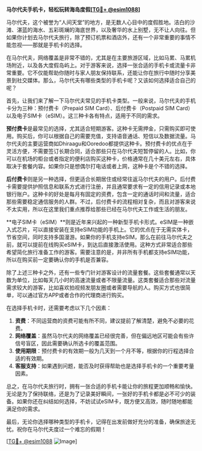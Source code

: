 **马尔代夫手机卡，轻松玩转海岛度假[[TG💪+ @esim1088](https://t.me/s/esim1088)]**

马尔代夫，这个被誉为“人间天堂”的地方，是无数人心目中的度假胜地。洁白的沙滩、湛蓝的海水、五彩斑斓的海底世界，以及奢华的水上别墅，无不让人向往。但如果你计划去马尔代夫旅行，除了预订机票和酒店外，还有一个非常重要的事情不能忽视——那就是手机卡的选择。

在马尔代夫，网络覆盖是非常不错的，尤其是在主要旅游区域，比如马累、马累机场附近，以及各大度假岛屿上。对于游客来说，选择一张合适的手机卡或流量卡非常重要。它不仅能帮助你随时与家人朋友保持联系，还能让你在旅行中随时分享美景到社交媒体。那么，马尔代夫有哪些类型的手机卡呢？又该如何选择适合自己的呢？

首先，让我们来了解一下马尔代夫常见的手机卡类型。一般来说，马尔代夫的手机卡分为三种：预付费卡（Prepaid SIM Card）、后付费卡（Postpaid SIM Card）以及电子SIM卡（eSIM）。这三种卡各有特点，适用于不同的需求。

**预付费卡**是最常见的选择，尤其适合短期游客。这种卡无需押金，只需购买即可使用。购买后，你可以根据自己的需要充值，支持语音通话、短信以及数据流量。马尔代夫的主要运营商如Dhiraagu和Ooredoo都提供这种卡。预付费卡的优点在于灵活方便，不需要签订长期合同，适合那些只在马尔代夫短暂停留的人。比如，你可以在机场的柜台或者指定的便利店购买这种卡，价格通常在几十美元左右，具体取决于套餐内容。如果你只是想偶尔打电话或者上网，这种卡是个不错的选择。

**后付费卡**则是另一种选择，但更适合长期居住或经常往返马尔代夫的用户。后付费卡需要提供护照信息和联系方式进行注册，并且通常要求有一定的信用记录或本地银行账户。这种卡的好处是每月有固定的资费，包含一定的通话时间和流量，适合那些需要稳定通信服务的人群。不过，后付费卡的流程相对复杂，而且对游客来说不太实用，所以在这里我们重点推荐给那些已经在马尔代夫工作或生活的朋友。

**电子SIM卡（eSIM）**则是近年来兴起的一种新型手机卡形式。eSIM是一种嵌入式芯片，可以直接安装在支持eSIM功能的手机上。它的优点在于无需实体卡，节省空间，同时支持多国漫游。如果你的手机支持eSIM，那么在前往马尔代夫之前，就可以提前在线购买eSIM卡，到达后直接激活使用。这种方式非常适合那些希望简化旅行准备工作的游客。需要注意的是，并非所有手机都支持eSIM功能，所以在购买前一定要确认你的手机是否兼容。

除了上述三种卡之外，还有一些专门针对游客设计的流量套餐。这些套餐通常以天数为单位，比如每天几小时的高速流量或者不限量流量。这类套餐适合那些对流量需求较大的游客，比如喜欢拍视频发朋友圈或者需要导航的人。购买方式也很简单，可以通过官方APP或者合作的代理商进行购买。

在选择手机卡时，还需要考虑以下几个因素：

1. **资费**：不同运营商的资费可能有所不同，建议提前了解清楚，避免不必要的花费。
2. **网络覆盖**：虽然马尔代夫的网络覆盖已经很完善，但在偏远地区可能会有些许信号盲区，因此需要确认所选卡的覆盖范围。
3. **使用期限**：预付费卡的有效期一般为几天到一个月不等，根据你的行程选择合适的有效期。
4. **客服支持**：如果遇到问题，能否及时获得帮助也是选择手机卡的一个重要考量因素。

总之，在马尔代夫旅行时，拥有一张合适的手机卡能让你的旅程更加顺畅和愉快。无论是为了保持联络，还是为了记录美好瞬间，一张好的手机卡都是必不可少的装备。如果你还在纠结如何选择，不妨试试eSIM卡，既方便又高效，随时随地都能满足你的需求。

最后，无论你选择哪种类型的手机卡，记得在出发前做好充分的准备，确保旅途无忧。祝你在马尔代夫度过一个难忘的假期！

[[TG💪+ @esim1088](https://t.me/s/esim1088) ![Image](https://i.postimg.cc/4NQfJmqS/Snipaste-2025-05-13-00-14-12.png)]